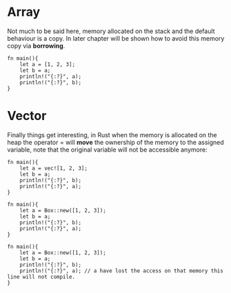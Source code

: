 # Array
Not much to be said here, memory allocated on the stack and the default behaviour is a copy.
In later chapter will be shown how to avoid this memory copy via **borrowing**.
```aquascope,interpreter+permissions,boundaries,stepper,horizontal
fn main(){
    let a = [1, 2, 3];
    let b = a;
    println!("{:?}", a);
    println!("{:?}", b);
}
```

# Vector
Finally things get interesting, in Rust when the memory is allocated on the heap the operator = will **move**
the ownership of the memory to the assigned variable, note that the original variable will not be accessible anymore:

```aquascope,interpreter+permissions,boundaries,stepper,horizontal
fn main(){
    let a = vec![1, 2, 3];
    let b = a;
    println!("{:?}", b);
    println!("{:?}", a);
}
```

```aquascope,interpreter+permissions,boundaries,stepper,horizontal
fn main(){
    let a = Box::new([1, 2, 3]);
    let b = a;
    println!("{:?}", b);
    println!("{:?}", a);
}
```

```rust,editable
fn main(){
    let a = Box::new([1, 2, 3]);
    let b = a;
    println!("{:?}", b);
    println!("{:?}", a); // a have lost the access on that memory this line will not compile.
}
```

